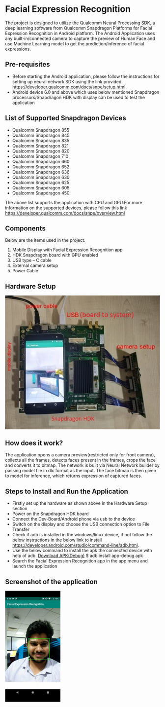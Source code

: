# Facial Expression Recognition
The project is designed to utilize the Qualcomm Neural Processing SDK, a deep learning software from Qualcomm Snapdragon Platforms for Facial Expression Recognition in Android platform. The Android Application  uses any built-in/connected  camera to capture the preview of Human Face and use Machine Learning model to get the prediction/inference of facial expressions.

## Pre-requisites
* Before starting the Android application, please follow the instructions for setting up neural network SDK using the link provided.
   https://developer.qualcomm.com/docs/snpe/setup.html. 
* Android device 6.0 and above which uses below mentioned Snapdragon processors/Snapdragon HDK with display can be used to test the application

## List of Supported Snapdragon Devices
- Qualcomm Snapdragon 855
- Qualcomm Snapdragon 845
- Qualcomm Snapdragon 835
- Qualcomm Snapdragon 821
- Qualcomm Snapdragon 820
- Qualcomm Snapdragon 710
- Qualcomm Snapdragon 660
- Qualcomm Snapdragon 652
- Qualcomm Snapdragon 636
- Qualcomm Snapdragon 630
- Qualcomm Snapdragon 625
- Qualcomm Snapdragon 605
- Qualcomm Snapdragon 450

The above list supports the application with CPU and GPU.For more information on the supported devices, please follow this link https://developer.qualcomm.com/docs/snpe/overview.html

## Components
Below are the items used in the project.
1. Mobile Display with Facial Expression Recognition app
2. HDK Snapdragon board with GPU enabled
3. USB type – C cable
4. External camera setup
5. Power Cable

## Hardware Setup
![Qualcomm Snapdragon HDK image](./AndroidApplication/app/src/main/res/drawable/snapdragon_hdk.jpg)

## How does it work?
The application opens a camera preview(restricted only for front camera), collects all the frames, detects faces present in the frames, crops the face and converts it to bitmap. The network is built via Neural Network builder by passing model file in dlc format as the input. The face bitmap is then given to model for inference, which returns expression of captured faces.
## Steps to Install and Run the Application

* Firstly set up the hardware as shown above in the Hardware Setup section
* Power on the Snapdragon HDK board
* Connect the Dev-Board/Android phone via usb to the device
* Switch on the display and choose the USB connection option to File Transfer
* Check if adb is installed in the windows/linux device, if not follow the below instructions in the below link to install
   https://developer.android.com/studio/command-line/adb.html.
* Use the below command to install the apk the connected device with help of adb. [Download APK(Debug)](QC_DashCam/app/build/outputs/apk/debug)
   $ adb install app-debug.apk
* Search the Facial Expression Recognition app in the app menu and launch the application

## Screenshot of the application
<img src="./AndroidApplication/app/src/main/res/drawable/fer_screenshot.png" widht=640 height=360 />

